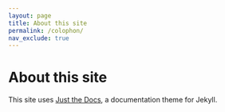 ```yaml
---
layout: page
title: About this site
permalink: /colophon/
nav_exclude: true
---
```


# About this site

This site uses [Just the Docs](https://just-the-docs.github.io/just-the-docs/), a documentation theme for Jekyll.